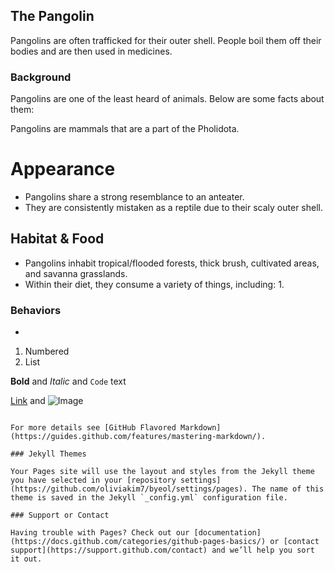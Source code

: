 ## The Pangolin

Pangolins are often trafficked for their outer shell. People boil them off their bodies and are then used in medicines. 

### Background

Pangolins are one of the least heard of animals. Below are some facts about them: 


Pangolins are mammals that are a part of the Pholidota. 

# Appearance
- Pangolins share a strong resemblance to an anteater. 
- They are consistently mistaken as a reptile due to their scaly outer shell.

## Habitat & Food 
- Pangolins inhabit tropical/flooded forests, thick brush, cultivated areas, and savanna grasslands.
- Within their diet, they consume a variety of things, including: 
           1. 


### Behaviors 
- 

1. Numbered
2. List

**Bold** and _Italic_ and `Code` text

[Link](url) and ![Image](src)
```

For more details see [GitHub Flavored Markdown](https://guides.github.com/features/mastering-markdown/).

### Jekyll Themes

Your Pages site will use the layout and styles from the Jekyll theme you have selected in your [repository settings](https://github.com/oliviakim7/byeol/settings/pages). The name of this theme is saved in the Jekyll `_config.yml` configuration file.

### Support or Contact

Having trouble with Pages? Check out our [documentation](https://docs.github.com/categories/github-pages-basics/) or [contact support](https://support.github.com/contact) and we’ll help you sort it out.




